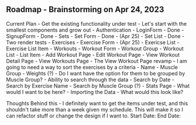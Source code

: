Roadmap - Brainstorming on Apr 24, 2023
--------------------------
Current Plan
    - Get the existing functionality under test
        - Let's start with the smallest components and grow out
            - Authentication
                - LoginForm - Done
                - SignupForm - Done
            - Sets
                - Set Form - Done - (Apr 25)
                - Set List - Done - Two render tests
            - Exercises
                - Exercise Form - (Apr 25)
                - Exericse List
                    - Exercise List Item
            - Workouts
                - Workout Form
                - Workout Group
                - Workout List
                    - List Item
                - Add Workout Page
                - Edit Workout Page
                - View Workout Detail Page
                - View Workouts Page
    - The View Workout Page revamp
        - I am going to need a way to sort the exercises by a criteria
            - Name
            - Muscle Group
            - Weights (?)
        - Do I want have the option for them to be grouped by Muscle Group?
    - Ability to search through the data
        - Search by Date
        - Search by Exercise Name
        - Search by Muscle Group (?)
    - Stats Page
        - What would I want to be here?
    - Importing the Data
        - What would this look like?

Thoughts Behind this
    - I definitely want to get the items under test, and this shouldn't take more than a week given my schedule. This will make it so I can refactor stuff or change the design if I want to.
        Start Date:
        End Date: